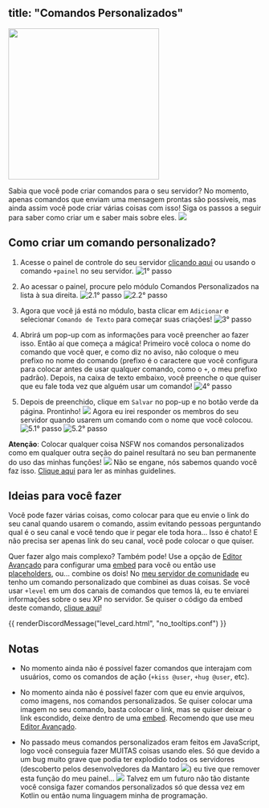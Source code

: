 title: "Comandos Personalizados"
---

<img src="https://i.imgur.com/gjLtnvt.png" style="text-align: center;" height="300" />

Sabia que você pode criar comandos para o seu servidor? No momento, apenas comandos que enviam uma mensagem prontas são possíveis, mas ainda assim você pode criar várias coisas com isso! Siga os passos a seguir para saber como criar um e saber mais sobre eles. <img src="https://cdn.discordapp.com/emojis/673868465433477126.png?v=1" class="inline-emoji">

## Como criar um comando personalizado?
1. Acesse o painel de controle do seu servidor [clicando aqui](/dashboard) ou usando o comando `+painel` no seu servidor.
![1° passo](https://cdn.discordapp.com/attachments/358774895850815488/799082003382796308/unknown.png)

2. Ao acessar o painel, procure pelo módulo Comandos Personalizados na lista à sua direita.
![2.1° passo](https://cdn.discordapp.com/attachments/358774895850815488/799082629848105010/unknown.png)
![2.2° passo](https://cdn.discordapp.com/attachments/358774895850815488/799084104716517376/unknown.png)

3. Agora que você já está no módulo, basta clicar em `Adicionar` e selecionar `Comando de Texto` para começar suas criações!
![3° passo](https://cdn.discordapp.com/attachments/358774895850815488/799083227632893992/unknown.png)

4. Abrirá um pop-up com as informações para você preencher ao fazer isso. Então aí que começa a mágica! Primeiro você coloca o nome do comando que você quer, e como diz no aviso, não coloque o meu prefixo no nome do comando (prefixo é o caractere que você configura para colocar antes de usar qualquer comando, como o `+`, o meu prefixo padrão). Depois, na caixa de texto embaixo, você preenche o que quiser que eu fale toda vez que alguém usar um comando!
![4° passo](https://cdn.discordapp.com/attachments/358774895850815488/799083310328315924/unknown.png)

5. Depois de preenchido, clique em `Salvar` no pop-up e no botão verde da página. Prontinho!  <img src="https://cdn.discordapp.com/emojis/519546310978830355.png?v=1" class="inline-emoji"> Agora eu irei responder os membros do seu servidor quando usarem um comando com o nome que você colocou.
![5.1° passo](https://cdn.discordapp.com/attachments/358774895850815488/799084763360788490/unknown.png)
![5.2° passo](https://cdn.discordapp.com/attachments/358774895850815488/799084104716517376/unknown.png)

**Atenção**: Colocar qualquer coisa NSFW nos comandos personalizados como em qualquer outra seção do painel resultará no seu ban permanente do uso das minhas funções! <img src="https://cdn.discordapp.com/emojis/395010059157110785.png?v=1" class="inline-emoji"> Não se engane, nós sabemos quando você faz isso. [Clique aqui](/guidelines) para ler as minhas guidelines.

## Ideias para você fazer
Você pode fazer várias coisas, como colocar para que eu envie o link do seu canal quando usarem o comando, assim evitando pessoas perguntando qual é o seu canal e você tendo que ir pegar ele toda hora... Isso é chato! E não precisa ser apenas link do seu canal, você pode colocar o que quiser.

Quer fazer algo mais complexo? Também pode! Use a opção de [Editor Avançado](https://embed.loritta.website/) para configurar uma [embed](/extras/faq-loritta/embeds) para você ou então use [placeholders](/extras/faq-loritta/placeholders), ou... combine os dois! No [meu servidor de comunidade](https://discord.gg/lori) eu tenho um comando personalizado que combinei as duas coisas. Se você usar `+level` em um dos canais de comandos que temos lá, eu te enviarei informações sobre o seu XP no servidor. Se quiser o código da embed deste comando, [clique aqui](https://gist.github.com/MrPowerGamerBR/0d85d998e9ef656e7a6ab8b04f029380)!

{{ renderDiscordMessage("level_card.html", "no_tooltips.conf") }}

## Notas
* No momento ainda não é possível fazer comandos que interajam com usuários, como os comandos de ação (`+kiss @user`, `+hug @user`, etc).

* No momento ainda não é possível fazer com que eu envie arquivos, como imagens, nos comandos personalizados. Se quiser colocar uma imagem no seu comando, basta colocar o link, mas se quiser deixar o link escondido, deixe dentro de uma [embed](/extras/faq-loritta/embeds). Recomendo que use meu [Editor Avançado](https://embed.loritta.website/).

* No passado meus comandos personalizados eram feitos em JavaScript, logo você conseguia fazer MUITAS coisas usando eles. Só que devido a um bug muito grave que podia ter explodido todos os servidores (descoberto pelos desenvolvedores da Mantaro <img src="https://cdn.discordapp.com/emojis/732706868224327702.png?v=1" class="inline-emoji">) eu tive que remover esta função do meu painel... <img src="https://cdn.discordapp.com/emojis/626942886251855872.png?v=1" class="inline-emoji"> Talvez em um futuro não tão distante você consiga fazer comandos personalizados só que dessa vez em Kotlin ou então numa linguagem minha de programação.
